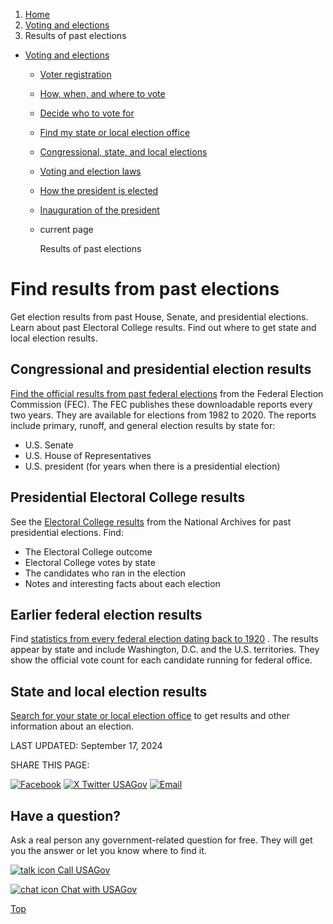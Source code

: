 1. [Home](/)
2. [Voting and elections](/voting-and-elections)
3. Results of past elections

* [Voting and elections](/voting-and-elections)
  + [Voter registration](/voter-registration)
  + [How, when, and where to vote](/how-to-vote)
  + [Decide who to vote for](/voter-research)
  + [Find my state or local election office](/state-election-office)
  + [Congressional, state, and local elections](/midterm-state-and-local-elections)
  + [Voting and election laws](/voting-laws)
  + [How the president is elected](/election)
  + [Inauguration of the president](/inauguration)
  + current page

    Results of past elections

Find results from past elections
================================

Get election results from past House, Senate, and presidential elections. Learn about past Electoral College results. Find out where to get state and local election results.

**Congressional and presidential election results**
---------------------------------------------------

[Find the official results from past federal elections](https://www.fec.gov/introduction-campaign-finance/election-and-voting-information/)
from the Federal Election Commission (FEC). The FEC publishes these downloadable reports every two years. They are available for elections from 1982 to 2020. The reports include primary, runoff, and general election results by state for:

* U.S. Senate
* U.S. House of Representatives
* U.S. president (for years when there is a presidential election)

**Presidential Electoral College results**
------------------------------------------

See the
[Electoral College results](https://www.archives.gov/electoral-college/results)
from the National Archives for past presidential elections. Find:

* The Electoral College outcome
* Electoral College votes by state
* The candidates who ran in the election
* Notes and interesting facts about each election

**Earlier federal election results**
------------------------------------

Find
[statistics from every federal election dating back to 1920](https://history.house.gov/Institution/Election-Statistics/Election-Statistics/)
. The results appear by state and include Washington, D.C. and the U.S. territories. They show the official vote count for each candidate running for federal office.

**State and local election results**
------------------------------------

[Search for your state or local election office](https://www.usa.gov/state-election-office)
to get results and other information about an election.

LAST UPDATED:
September 17, 2024

SHARE THIS PAGE:

[![Facebook](/themes/custom/usagov/images/social-media-icons/Facebook_Icon.svg)](https://www.facebook.com/sharer/sharer.php?u=https://www.usa.gov/election-results&v=3)
[![X Twitter USAGov](/themes/custom/usagov/images/social-media-icons/X_Twitter_Icon.svg?version=2)](https://twitter.com/intent/tweet?source=webclient&text=https://www.usa.gov/election-results)
[![Email](/themes/custom/usagov/images/social-media-icons/Email_Icon.svg?version=2)](mailto:?subject=https://www.usa.gov/election-results)

Have a question?
----------------

Ask a real person any government-related question for free. They will get you the answer or let you know where to find it.

[![talk icon](/themes/custom/usagov/images/ICONS_talk.png)
Call USAGov](/phone)

[![chat icon](/themes/custom/usagov/images/ICONS_chat.png)
Chat with USAGov](/chat)

[Top](#main-content)